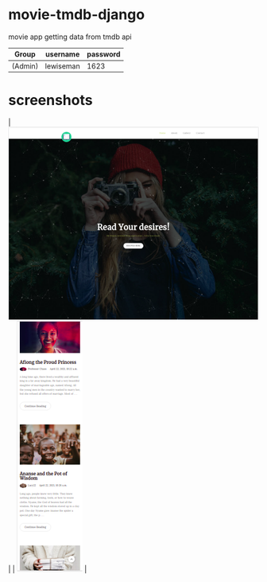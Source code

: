 # movie-tmdb-django
movie app getting data from tmdb api
   
   
| Group | username |  password |
|---|---|---|
| (Admin)    | lewiseman | 1623 |


# screenshots
| ![Image](https://raw.githubusercontent.com/lewiseman/Xblog/master/static/images/screenshots/screen-six.png) |
| ![Image](https://raw.githubusercontent.com/lewiseman/Xblog/master/static/images/screenshots/screen-five.png) |
